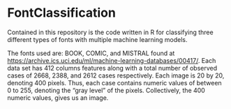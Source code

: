 # FontClassification

Contained in this repository is the code written in R for classifying three different types of fonts with multiple machine learning models.

The fonts used are: BOOK, COMIC, and MISTRAL found at https://archive.ics.uci.edu/ml/machine-learning-databases/00417/.
Each data set has 412 columns features along with a total number of observed cases of 2668, 2388, and 2612 cases respectively. Each image is 20 by 20, denoting 400 pixels.
Thus, each case contains numeric values of between 0 to 255, denoting the “gray level” of the pixels. Collectively, the 400 numeric values, gives us an image.
